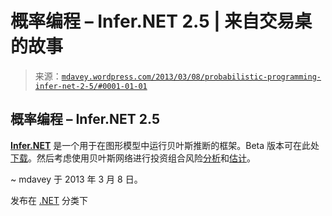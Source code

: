 <!--yml

分类：未分类

日期：2024-05-18 06:29:38

-->

# 概率编程 – Infer.NET 2.5 | 来自交易桌的故事

> 来源：[`mdavey.wordpress.com/2013/03/08/probabilistic-programming-infer-net-2-5/#0001-01-01`](https://mdavey.wordpress.com/2013/03/08/probabilistic-programming-infer-net-2-5/#0001-01-01)

## 概率编程 – Infer.NET 2.5

[**Infer.NET**](http://research.microsoft.com/en-us/um/cambridge/projects/infernet/) 是一个用于在图形模型中运行贝叶斯推断的框架。Beta 版本可在此处[下载](http://research.microsoft.com/en-us/um/cambridge/projects/infernet/download.aspx)。然后考虑使用贝叶斯网络进行投资组合风险[分析](http://web.ku.edu/~cshenoy/Research%20Papers/security_analysts_dss.pdf)和[估计](http://social.microsoft.com/Forums/es-ES/infer.net/thread/dcffcf8d-fb15-4236-98fd-9d4a5b19e03a)。

~ mdavey 于 2013 年 3 月 8 日。

发布在 [.NET](https://mdavey.wordpress.com/category/languages/net/) 分类下
